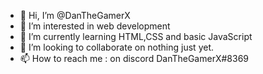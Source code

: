 - 👋 Hi, I’m @DanTheGamerX
- 👀 I’m interested in web development
- 🌱 I’m currently learning HTML,CSS and basic JavaScript
- 💞️ I’m looking to collaborate on nothing just yet.
- 📫 How to reach me : on discord DanTheGamerX#8369

<!---
DanTheGamerX/DanTheGamerX is a ✨ special ✨ repository because its `README.md` (this file) appears on your GitHub profile.
You can click the Preview link to take a look at your changes.
--->
